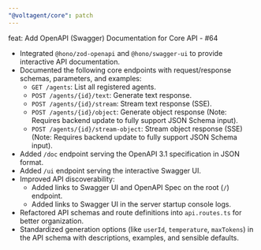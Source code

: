 ```yaml
---
"@voltagent/core": patch
---
```


feat: Add OpenAPI (Swagger) Documentation for Core API - #64

- Integrated `@hono/zod-openapi` and `@hono/swagger-ui` to provide interactive API documentation.
- Documented the following core endpoints with request/response schemas, parameters, and examples:
  - `GET /agents`: List all registered agents.
  - `POST /agents/{id}/text`: Generate text response.
  - `POST /agents/{id}/stream`: Stream text response (SSE).
  - `POST /agents/{id}/object`: Generate object response (Note: Requires backend update to fully support JSON Schema input).
  - `POST /agents/{id}/stream-object`: Stream object response (SSE) (Note: Requires backend update to fully support JSON Schema input).
- Added `/doc` endpoint serving the OpenAPI 3.1 specification in JSON format.
- Added `/ui` endpoint serving the interactive Swagger UI.
- Improved API discoverability:
  - Added links to Swagger UI and OpenAPI Spec on the root (`/`) endpoint.
  - Added links to Swagger UI in the server startup console logs.
- Refactored API schemas and route definitions into `api.routes.ts` for better organization.
- Standardized generation options (like `userId`, `temperature`, `maxTokens`) in the API schema with descriptions, examples, and sensible defaults.
